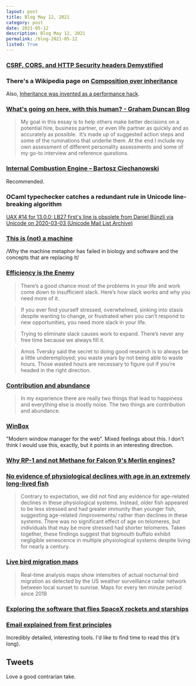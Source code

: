 ```yaml
---
layout: post
title: Blog May 12, 2021
category: post
date: 2021-05-12
description: Blog May 12, 2021
permalink: /blog-2021-05-12
listed: True
---
```


### [CSRF, CORS, and HTTP Security headers Demystified](https://blog.vnaik.com/posts/web-attacks.html)

### There's a Wikipedia page on [Composition over inheritance](https://en.wikipedia.org/wiki/Composition_over_inheritance)

Also, [Inheritance was invented as a performance hack](http://catern.com/inheritance.html).

### [What's going on here, with this human? - Graham Duncan Blog](https://grahamduncan.blog/whats-going-on-here/)

> My goal in this essay is to help others make better decisions on a potential hire, business partner, or even life partner as quickly and as accurately as possible.  It’s made up of suggested action steps and some of the ruminations that underlie them. At the end I include my own assessment of different personality assessments and some of my go-to interview and reference questions.

### [Internal Combustion Engine – Bartosz Ciechanowski](https://ciechanow.ski/internal-combustion-engine/)

Recommended.

### OCaml typechecker catches a redundant rule in Unicode line-breaking algorithm

[UAX #14 for 13.0.0: LB27 first's line is obsolete from Daniel Bünzli via Unicode on 2020-03-03 (Unicode Mail List Archive)](https://www.unicode.org/mail-arch/unicode-ml/y2020-m03/0000.html)

### [This is (not) a machine](http://hyperparameter.space/blog/this-is-not-a-machine/)

/Why the machine metaphor has failed in biology and software and the concepts that are replacing it/

### [Efficiency is the Enemy](https://fs.blog/2021/05/slack/)

> There’s a good chance most of the problems in your life and work come down to insufficient slack. Here’s how slack works and why you need more of it.

> If you ever find yourself stressed, overwhelmed, sinking into stasis despite wanting to change, or frustrated when you can’t respond to new opportunities, you need more slack in your life.

> Trying to eliminate slack causes work to expand. There’s never any free time because we always fill it.

> Amos Tversky said the secret to doing good research is to always be a little underemployed; you waste years by not being able to waste hours. Those wasted hours are necessary to figure out if you’re headed in the right direction.

### [Contribution and abundance](https://dcurt.is/contribution-and-abundance)

> In my experience there are really two things that lead to happiness and everything else is mostly noise. The two things are contribution and abundance.

### [WinBox](https://github.com/nextapps-de/winbox)

"Modern window manager for the web". Mixed feelings about this. I don't think I would use this, exactly, but it points in an interesting direction.

### [Why RP-1 and not Methane for Falcon 9's Merlin engines?](https://space.stackexchange.com/q/51977/40581)

### [No evidence of physiological declines with age in an extremely long-lived fish](https://www.nature.com/articles/s41598-021-88626-5)

> Contrary to expectation, we did not find any evidence for age-related declines in these physiological systems. Instead, older fish appeared to be less stressed and had greater immunity than younger fish, suggesting age-related /improvements/ rather than declines in these systems. There was no significant effect of age on telomeres, but individuals that may be more stressed had shorter telomeres. Taken together, these findings suggest that bigmouth buffalo exhibit negligible senescence in multiple physiological systems despite living for nearly a century.

### [Live bird migration maps](https://birdcast.info/migration-tools/live-migration-maps/)

> Real-time analysis maps show intensities of actual nocturnal bird migration as detected by the US weather surveillance radar network between local sunset to sunrise.
Maps for every ten minute period since 2018

### [Exploring the software that flies SpaceX rockets and starships](https://stackoverflow.blog/2021/05/10/dont-push-that-button-exploring-the-software-that-flies-spacex-starships/)

### [Email explained from first principles](https://explained-from-first-principles.com/email/)

Incredibly detailed, interesting tools. I'd like to find time to read this (it's long).

## Tweets

<Tweet tweetLink="https://twitter.com/kalinah/status/1391547261235171334" />
<Tweet tweetLink="https://twitter.com/patrickc/status/1391406757382037506" />
<Tweet tweetLink="https://twitter.com/szabo__mate/status/1390353414698188800" />
<Tweet tweetLink="https://twitter.com/nxthompson/status/1390071818195808262" />
<Tweet tweetLink="https://twitter.com/DougJohnMiller/status/1389966023357603840" />
<Tweet tweetLink="https://twitter.com/rauchg/status/1388231666771001346" />
<Tweet tweetLink="https://twitter.com/agdakx/status/1390699639515631619" />
<Tweet tweetLink="https://twitter.com/robertwiblin/status/1390073443761147904" />

<Tweet tweetLink="https://twitter.com/alexeyguzey/status/1390365746266529798" />
Love a good contrarian take.

<Tweet tweetLink="https://twitter.com/plant99_/status/1362042227850059776" />
<Tweet tweetLink="https://twitter.com/emollick/status/1363298279673520130" />
<Tweet tweetLink="https://twitter.com/BowToChris/status/1362883050049204226" />
<Tweet tweetLink="https://twitter.com/dzackgarza/status/1363356759897886720" />
<Tweet tweetLink="https://twitter.com/sigfpe/status/1364045285509398528" />
<Tweet tweetLink="https://twitter.com/wtgowers/status/1388458562775654401" />
<Tweet tweetLink="https://twitter.com/alexeyguzey/status/1392890087944380420" />
